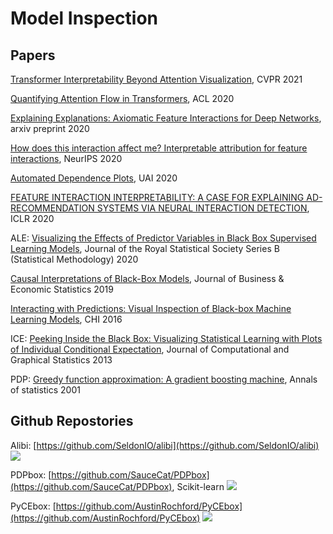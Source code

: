 # Model Inspection

## Papers

[Transformer Interpretability Beyond Attention Visualization](https://arxiv.org/abs/2012.09838), CVPR 2021

[Quantifying Attention Flow in Transformers](https://arxiv.org/abs/2005.00928), ACL 2020

[Explaining Explanations: Axiomatic Feature Interactions for Deep Networks](https://arxiv.org/pdf/2002.04138.pdf), arxiv preprint 2020

[How does this interaction affect me? Interpretable attribution for feature interactions](https://arxiv.org/abs/2006.10965), NeurIPS 2020

[Automated Dependence Plots](http://www.auai.org/uai2020/proceedings/503_main_paper.pdf), UAI 2020

[FEATURE INTERACTION INTERPRETABILITY: A CASE FOR EXPLAINING AD-RECOMMENDATION SYSTEMS VIA NEURAL INTERACTION DETECTION](https://openreview.net/pdf?id=BkgnhTEtDS), ICLR 2020

ALE: [Visualizing the Effects of Predictor Variables in Black Box Supervised Learning Models](https://arxiv.org/abs/1612.08468), Journal of the Royal Statistical Society Series B (Statistical Methodology) 2020

[Causal Interpretations of Black-Box Models](https://www.tandfonline.com/doi/full/10.1080/07350015.2019.1624293), Journal of Business & Economic Statistics 2019

[Interacting with Predictions: Visual Inspection of Black-box Machine Learning Models](https://dl.acm.org/doi/10.1145/2858036.2858529), CHI 2016

ICE: [Peeking Inside the Black Box: Visualizing Statistical Learning with Plots of Individual Conditional Expectation](https://arxiv.org/abs/1309.6392), Journal of Computational and Graphical Statistics  2013

PDP: [Greedy function approximation: A gradient boosting machine](https://statweb.stanford.edu/~jhf/ftp/trebst.pdf), Annals of statistics 2001

## Github Repostories

Alibi: [https://github.com/SeldonIO/alibi](https://github.com/SeldonIO/alibi) ![](https://img.shields.io/github/stars/SeldonIO/alibi.svg?style=social)

PDPbox: [https://github.com/SauceCat/PDPbox](https://github.com/SauceCat/PDPbox), Scikit-learn ![](https://img.shields.io/github/stars/SauceCat/PDPbox?style=social)

PyCEbox: [https://github.com/AustinRochford/PyCEbox](https://github.com/AustinRochford/PyCEbox) ![](https://img.shields.io/github/stars/AustinRochford/PyCEbox?style=social)
